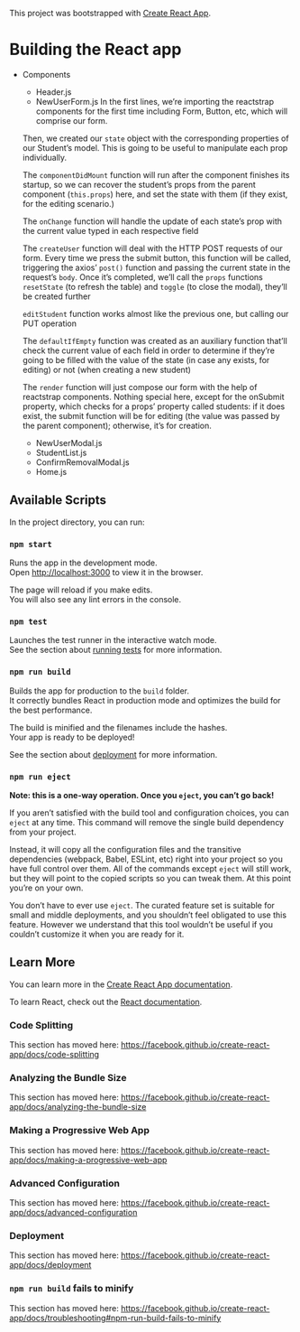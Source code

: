 This project was bootstrapped with [Create React App](https://github.com/facebook/create-react-app).

# Building the React app

- Components
    - Header.js
    - NewUserForm.js
    In the first lines, we’re importing the reactstrap components for the first
    time including Form, Button, etc, which will comprise our form.

    Then, we created our `state` object with the corresponding properties of our
    Student’s model. This is going to be useful to manipulate each prop
    individually.

    The `componentDidMount` function will run after the component finishes its
    startup, so we can recover the student’s props from the parent component
    (`this.props`) here, and set the state with them (if they exist, for the
    editing scenario.)

    The `onChange` function will handle the update of each state’s prop with the
    current value typed in each respective field

    The `createUser` function will deal with the HTTP POST requests of our
    form. Every time we press the submit button, this function will be called,
    triggering the axios’ `post()` function and passing the current state in the
    request’s `body`. Once it’s completed, we’ll call the `props` functions
    `resetState` (to refresh the table) and `toggle` (to close the modal), they’ll
    be created further

    `editStudent` function works almost like the previous one, but calling our
    PUT operation

    The `defaultIfEmpty` function was created as an auxiliary function that’ll
    check the current value of each field in order to determine if they’re
    going to be filled with the value of the state (in case any exists, for
    editing) or not (when creating a new student)

    The `render` function will just compose our form with the help of reactstrap
    components. Nothing special here, except for the onSubmit property, which
    checks for a props’ property called students: if it does exist, the submit
    function will be for editing (the value was passed by the parent
    component); otherwise, it’s for creation.

    - NewUserModal.js
    - StudentList.js
    - ConfirmRemovalModal.js
    - Home.js

## Available Scripts

In the project directory, you can run:

### `npm start`

Runs the app in the development mode.<br />
Open [http://localhost:3000](http://localhost:3000) to view it in the browser.

The page will reload if you make edits.<br />
You will also see any lint errors in the console.

### `npm test`

Launches the test runner in the interactive watch mode.<br />
See the section about [running tests](https://facebook.github.io/create-react-app/docs/running-tests) for more information.

### `npm run build`

Builds the app for production to the `build` folder.<br />
It correctly bundles React in production mode and optimizes the build for the best performance.

The build is minified and the filenames include the hashes.<br />
Your app is ready to be deployed!

See the section about [deployment](https://facebook.github.io/create-react-app/docs/deployment) for more information.

### `npm run eject`

**Note: this is a one-way operation. Once you `eject`, you can’t go back!**

If you aren’t satisfied with the build tool and configuration choices, you can `eject` at any time. This command will remove the single build dependency from your project.

Instead, it will copy all the configuration files and the transitive dependencies (webpack, Babel, ESLint, etc) right into your project so you have full control over them. All of the commands except `eject` will still work, but they will point to the copied scripts so you can tweak them. At this point you’re on your own.

You don’t have to ever use `eject`. The curated feature set is suitable for small and middle deployments, and you shouldn’t feel obligated to use this feature. However we understand that this tool wouldn’t be useful if you couldn’t customize it when you are ready for it.

## Learn More

You can learn more in the [Create React App documentation](https://facebook.github.io/create-react-app/docs/getting-started).

To learn React, check out the [React documentation](https://reactjs.org/).

### Code Splitting

This section has moved here: https://facebook.github.io/create-react-app/docs/code-splitting

### Analyzing the Bundle Size

This section has moved here: https://facebook.github.io/create-react-app/docs/analyzing-the-bundle-size

### Making a Progressive Web App

This section has moved here: https://facebook.github.io/create-react-app/docs/making-a-progressive-web-app

### Advanced Configuration

This section has moved here: https://facebook.github.io/create-react-app/docs/advanced-configuration

### Deployment

This section has moved here: https://facebook.github.io/create-react-app/docs/deployment

### `npm run build` fails to minify

This section has moved here: https://facebook.github.io/create-react-app/docs/troubleshooting#npm-run-build-fails-to-minify
